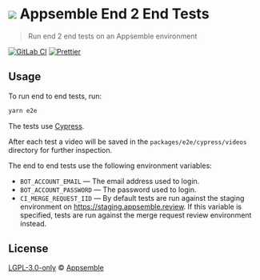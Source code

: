 # ![](https://gitlab.com/appsemble/appsemble/-/raw/0.20.42/config/assets/logo.svg) Appsemble End 2 End Tests

> Run end 2 end tests on an Appsemble environment

[![GitLab CI](https://gitlab.com/appsemble/appsemble/badges/0.20.42/pipeline.svg)](https://gitlab.com/appsemble/appsemble/-/releases/0.20.42)
[![Prettier](https://img.shields.io/badge/code_style-prettier-ff69b4.svg)](https://prettier.io)

## Usage

To run end to end tests, run:

```sh
yarn e2e
```

The tests use [Cypress](https://www.cypress.io/).

After each test a video will be saved in the `packages/e2e/cypress/videos` directory for further
inspection.

The end to end tests use the following environment variables:

- `BOT_ACCOUNT_EMAIL` — The email address used to login.
- `BOT_ACCOUNT_PASSWORD` — The password used to login.
- `CI_MERGE_REQUEST_IID` — By default tests are run against the staging environment on
  <https://staging.appsemble.review>. If this variable is specified, tests are run against the merge
  request review environment instead.

## License

[LGPL-3.0-only](https://gitlab.com/appsemble/appsemble/-/blob/0.20.42/LICENSE.md) ©
[Appsemble](https://appsemble.com)
